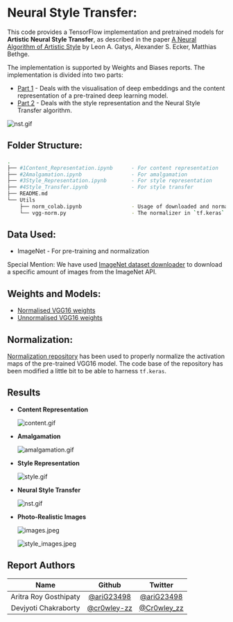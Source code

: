 # Neural Style Transfer:
This code provides a TensorFlow implementation and pretrained models for **Artistic Neural Style Transfer**, as described in the paper [A Neural Algorithm of Artistic Style](https://arxiv.org/abs/1508.06576) by Leon A. Gatys, Alexander S. Ecker, Matthias Bethge.

The implementation is supported by Weights and Biases reports. The implementation is divided into two parts:

* [Part 1](https://app.wandb.ai/authors/nerual_style_transfer/reports/Part-1-Deep-representations-a-way-to-conceive-Neural-Style-Transfer--VmlldzoyMjQzNDY) - Deals with the visualisation of deep embeddings and the content representation of a pre-trained deep learning model.
* [Part 2](https://app.wandb.ai/authors/nerual_style_transfer/reports/Part-2-Deep-representations-a-way-to-conceive-Neural-Style-Transfer--VmlldzoyMjYyNzk) - Deals with the style representation and the Neural Style Transfer algorithm.

![nst.gif](https://raw.githubusercontent.com/ariG23498/NeuralStyleTransfer/tree/master/Assets/nst.gif)

## Folder Structure:

```bash
.
├── #1Content_Representation.ipynb      - For content representation
├── #2Amalgamation.ipynb                - For amalgamation
├── #3Style_Representation.ipynb        - For style representation
├── #4Style_Transfer.ipynb              - For style transfer
├── README.md
└── Utils                 
    ├── norm_colab.ipynb                - Usage of downloaded and normalizer
    └── vgg-norm.py                     - The normalizer in `tf.keras` 
```



## Data Used:

* ImageNet - For pre-training and normalization

Special Mention: We have used [ImageNet dataset downloader](https://github.com/mf1024/ImageNet-Datasets-Downloader) to download a specific amount of images from the ImageNet API.

## Weights and Models:

* [Normalised VGG16 weights](https://github.com/ariG23498/NeuralStyleTransfer/releases/tag/v1.0)
* [Unnormalised VGG16 weights](https://storage.googleapis.com/tensorflow/keras-applications/vgg16/vgg16_weights_tf_dim_ordering_tf_kernels_notop.h5)

## Normalization:

[Normalization repository](https://github.com/corleypc/vgg-normalize) has been used to properly normalize the activation maps of the pre-trained VGG16 model. The code base of the repository has been modified a little bit to be able to harness `tf.keras`.

## Results

* **Content Representation**

  ![content.gif](https://raw.githubusercontent.com/ariG23498/NeuralStyleTransfer/tree/master/Assets/content.gif)

* **Amalgamation**

  ![amalgamation.gif](https://raw.githubusercontent.com/ariG23498/NeuralStyleTransfer/tree/master/Assets/amalgamation.gif)

* **Style Representation**

  ![style.gif](https://raw.githubusercontent.com/ariG23498/NeuralStyleTransfer/tree/master/Assets/style.gif)

* **Neural Style Transfer**

  ![nst.gif](https://raw.githubusercontent.com/ariG23498/NeuralStyleTransfer/tree/master/Assets/nst.gif)
  
* **Photo-Realistic Images**

  ![images.jpeg](https://raw.githubusercontent.com/ariG23498/NeuralStyleTransfer/tree/master/Assets/images.jpeg)

  ![style_images.jpeg](https://raw.githubusercontent.com/ariG23498/NeuralStyleTransfer/tree/master/Assets/style_images.jpeg)

## Report Authors

|         Name          |                    Github                    |                    Twitter                    |
| :-------------------: | :------------------------------------------: | :-------------------------------------------: |
| Aritra Roy Gosthipaty | [@ariG23498](https://github.com/ariG23498/)  |  [@ariG23498](https://twitter.com/ariG23498)  |
| Devjyoti Chakraborty  | [@cr0wley-zz](https://github.com/cr0wley-zz) | [@Cr0wley_zz](https://twitter.com/Cr0wley_zz) |